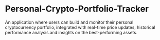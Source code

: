 # Personal-Crypto-Portfolio-Tracker
An application where users can build and monitor their personal cryptocurrency portfolio, integrated with real-time price updates, historical performance analysis and insights on the best-performing assets.
